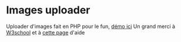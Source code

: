 # Images uploader
Uploader d'images fait en PHP pour le fun, <a href="http://myimg.tk">démo ici</a>
Un grand merci à <a href="https://www.w3schools.com">W3school</a> et à <a href="https://www.w3schools.com/php/php_file_upload.asp">cette page</a> d'aide
